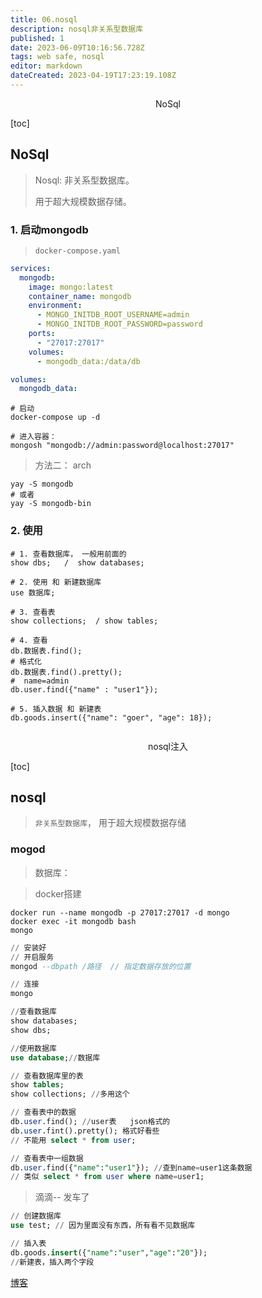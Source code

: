 ```yaml
---
title: 06.nosql
description: nosql非关系型数据库
published: 1
date: 2023-06-09T10:16:56.728Z
tags: web safe, nosql
editor: markdown
dateCreated: 2023-04-19T17:23:19.108Z
---
```


<center>NoSql</center>

[toc]

## NoSql

> Nosql: 非关系型数据库。
>
> 用于超大规模数据存储。





### 1. 启动mongodb

> `docker-compose.yaml`

```yaml
services:
  mongodb:
    image: mongo:latest
    container_name: mongodb
    environment:
      - MONGO_INITDB_ROOT_USERNAME=admin
      - MONGO_INITDB_ROOT_PASSWORD=password
    ports:
      - "27017:27017"
    volumes:
      - mongodb_data:/data/db

volumes:
  mongodb_data:
```

```shell
# 启动
docker-compose up -d

# 进入容器：
mongosh "mongodb://admin:password@localhost:27017"
```

> 方法二： arch

```shell
yay -S mongodb
# 或者
yay -S mongodb-bin
```







### 2. 使用

```shell
# 1. 查看数据库， 一般用前面的
show dbs;   /  show databases;

# 2. 使用 和 新建数据库
use 数据库;

# 3. 查看表
show collections;  / show tables;

# 4. 查看
db.数据表.find();
# 格式化
db.数据表.find().pretty();
#  name=admin
db.user.find({"name" : "user1"});

# 5. 插入数据 和 新建表
db.goods.insert({"name": "goer", "age": 18});


```








<center>nosql注入</center>

[toc]

## nosql

> `非关系型数据库`，  用于超大规模数据存储



### mogod

> 数据库：

> docker搭建

```shell
docker run --name mongodb -p 27017:27017 -d mongo
docker exec -it mongodb bash
mongo
```

```sql
// 安装好
// 开启服务
mongod --dbpath /路径  // 指定数据存放的位置

// 连接
mongo

//查看数据库
show databases;
show dbs;

//使用数据库
use database;//数据库

// 查看数据库里的表
show tables;
show collections; //多用这个

// 查看表中的数据
db.user.find(); //user表   json格式的
db.user.fint().pretty(); 格式好看些
// 不能用 select * from user;

// 查看表中一组数据  
db.user.find({"name":"user1"}); //查到name=user1这条数据
// 类似 select * from user where name=user1;
```

> 滴滴-- 发车了

```sql
// 创建数据库
use test; // 因为里面没有东西，所有看不见数据库

// 插入表
db.goods.insert({"name":"user","age":"20"}); 
//新建表，插入两个字段
```

[博客](https://blog.szfszf.top/article/27/)



